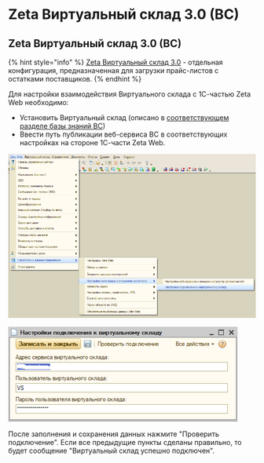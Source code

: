 # Zeta Виртуальный склад 3.0 \(ВС\)

## Zeta Виртуальный склад 3.0 \(ВС\)

{% hint style="info" %}
[Zeta Виртуальный склад 3.0](https://www.zetasoft.ru/products-zeta-vs/) - отдельная конфигурация, предназначенная для загрузки прайс-листов с остатками поставщиков.
{% endhint %}

Для настройки взаимодействия Виртуального склада с 1С-частью Zeta Web необходимо:

* Установить Виртуальный склад \(описано в [соответствующем разделе базы знаний ВС](https://help-vs.zetasoft.ru/ustanovka)\)
* Ввести путь публикации веб-сервиса ВС в соответствующих настройках на стороне 1С-части Zeta Web.

![](../../.gitbook/assets/image%20%2878%29.png)

![](../../.gitbook/assets/image%20%2897%29.png)

После заполнения и сохранения данных нажмите "Проверить подключение". Если все предыдущие пункты сделаны правильно, то будет сообщение "Виртуальный склад успешно подключен".

